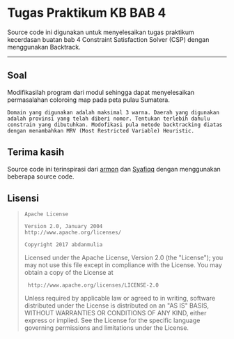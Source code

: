 # **Tugas Praktikum KB BAB 4**
Source code ini digunakan untuk menyelesaikan tugas praktikum kecerdasan buatan bab 4 Constraint Satisfaction Solver (CSP) dengan menggunakan Backtrack.

----

## **Soal**
Modifikasilah program dari modul sehingga dapat menyelesaikan permasalahan coloroing map pada peta pulau Sumatera.
    
	Domain yang digunakan adalah maksimal 3 warna. Daerah yang digunakan adalah provinsi yang telah diberi nomor. Tentukan terlebih dahulu constrain yang dibutuhkan. Modofikasi pula metode backtracking diatas dengan menambahkan MRV (Most Restricted Variable) Heuristic.


## Terima kasih
Source code ini terinspirasi dari [armon](https://github.com/armon/cse473-ai-csp) dan [Syafiqq](https://gist.github.com/Syafiqq) dengan menggunakan beberapa source code.

## **Lisensi**

>
>     Apache License
>
>     Version 2.0, January 2004
>     http://www.apache.org/licenses/
>
>     Copyright 2017 abdanmulia
>
>  Licensed under the Apache License, Version 2.0 (the "License");
>  you may not use this file except in compliance with the License.
>  You may obtain a copy of the License at
>
>      http://www.apache.org/licenses/LICENSE-2.0
>
>  Unless required by applicable law or agreed to in writing, software
>  distributed under the License is distributed on an "AS IS" BASIS,
>  WITHOUT WARRANTIES OR CONDITIONS OF ANY KIND, either express or implied.
>  See the License for the specific language governing permissions and
>  limitations under the License.

